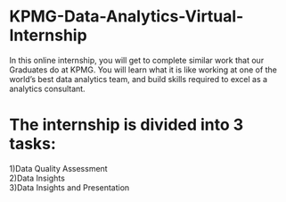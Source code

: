 # KPMG-Data-Analytics-Virtual-Internship
In this online internship, you will get to complete similar work that our Graduates do at KPMG. You will learn what it is like working at one of the world’s best data analytics team, and build skills required to excel as a analytics consultant.
# The internship is divided into 3 tasks: # 
1)Data Quality Assessment   
2)Data Insights   
3)Data Insights and Presentation   
